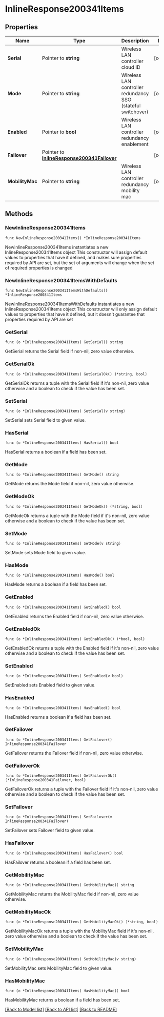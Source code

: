# InlineResponse200341Items

## Properties

Name | Type | Description | Notes
------------ | ------------- | ------------- | -------------
**Serial** | Pointer to **string** | Wireless LAN controller cloud ID | [optional] 
**Mode** | Pointer to **string** | Wireless LAN controller redundancy SSO (stateful switchover) | [optional] 
**Enabled** | Pointer to **bool** | Wireless LAN controller redundancy enablement | [optional] 
**Failover** | Pointer to [**InlineResponse200341Failover**](InlineResponse200341Failover.md) |  | [optional] 
**MobilityMac** | Pointer to **string** | Wireless LAN controller redundancy mobility mac  | [optional] 

## Methods

### NewInlineResponse200341Items

`func NewInlineResponse200341Items() *InlineResponse200341Items`

NewInlineResponse200341Items instantiates a new InlineResponse200341Items object
This constructor will assign default values to properties that have it defined,
and makes sure properties required by API are set, but the set of arguments
will change when the set of required properties is changed

### NewInlineResponse200341ItemsWithDefaults

`func NewInlineResponse200341ItemsWithDefaults() *InlineResponse200341Items`

NewInlineResponse200341ItemsWithDefaults instantiates a new InlineResponse200341Items object
This constructor will only assign default values to properties that have it defined,
but it doesn't guarantee that properties required by API are set

### GetSerial

`func (o *InlineResponse200341Items) GetSerial() string`

GetSerial returns the Serial field if non-nil, zero value otherwise.

### GetSerialOk

`func (o *InlineResponse200341Items) GetSerialOk() (*string, bool)`

GetSerialOk returns a tuple with the Serial field if it's non-nil, zero value otherwise
and a boolean to check if the value has been set.

### SetSerial

`func (o *InlineResponse200341Items) SetSerial(v string)`

SetSerial sets Serial field to given value.

### HasSerial

`func (o *InlineResponse200341Items) HasSerial() bool`

HasSerial returns a boolean if a field has been set.

### GetMode

`func (o *InlineResponse200341Items) GetMode() string`

GetMode returns the Mode field if non-nil, zero value otherwise.

### GetModeOk

`func (o *InlineResponse200341Items) GetModeOk() (*string, bool)`

GetModeOk returns a tuple with the Mode field if it's non-nil, zero value otherwise
and a boolean to check if the value has been set.

### SetMode

`func (o *InlineResponse200341Items) SetMode(v string)`

SetMode sets Mode field to given value.

### HasMode

`func (o *InlineResponse200341Items) HasMode() bool`

HasMode returns a boolean if a field has been set.

### GetEnabled

`func (o *InlineResponse200341Items) GetEnabled() bool`

GetEnabled returns the Enabled field if non-nil, zero value otherwise.

### GetEnabledOk

`func (o *InlineResponse200341Items) GetEnabledOk() (*bool, bool)`

GetEnabledOk returns a tuple with the Enabled field if it's non-nil, zero value otherwise
and a boolean to check if the value has been set.

### SetEnabled

`func (o *InlineResponse200341Items) SetEnabled(v bool)`

SetEnabled sets Enabled field to given value.

### HasEnabled

`func (o *InlineResponse200341Items) HasEnabled() bool`

HasEnabled returns a boolean if a field has been set.

### GetFailover

`func (o *InlineResponse200341Items) GetFailover() InlineResponse200341Failover`

GetFailover returns the Failover field if non-nil, zero value otherwise.

### GetFailoverOk

`func (o *InlineResponse200341Items) GetFailoverOk() (*InlineResponse200341Failover, bool)`

GetFailoverOk returns a tuple with the Failover field if it's non-nil, zero value otherwise
and a boolean to check if the value has been set.

### SetFailover

`func (o *InlineResponse200341Items) SetFailover(v InlineResponse200341Failover)`

SetFailover sets Failover field to given value.

### HasFailover

`func (o *InlineResponse200341Items) HasFailover() bool`

HasFailover returns a boolean if a field has been set.

### GetMobilityMac

`func (o *InlineResponse200341Items) GetMobilityMac() string`

GetMobilityMac returns the MobilityMac field if non-nil, zero value otherwise.

### GetMobilityMacOk

`func (o *InlineResponse200341Items) GetMobilityMacOk() (*string, bool)`

GetMobilityMacOk returns a tuple with the MobilityMac field if it's non-nil, zero value otherwise
and a boolean to check if the value has been set.

### SetMobilityMac

`func (o *InlineResponse200341Items) SetMobilityMac(v string)`

SetMobilityMac sets MobilityMac field to given value.

### HasMobilityMac

`func (o *InlineResponse200341Items) HasMobilityMac() bool`

HasMobilityMac returns a boolean if a field has been set.


[[Back to Model list]](../README.md#documentation-for-models) [[Back to API list]](../README.md#documentation-for-api-endpoints) [[Back to README]](../README.md)


